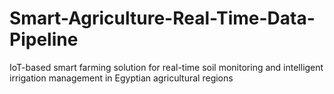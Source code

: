 # Smart-Agriculture-Real-Time-Data-Pipeline
IoT-based smart farming solution for real-time soil monitoring and intelligent irrigation management in Egyptian agricultural regions
